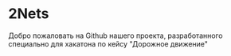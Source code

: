 # 2Nets

Добро пожаловать на Github нашего проекта, разработанного специально для хакатона по кейсу "Дорожное движение"